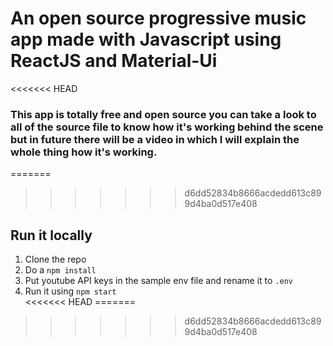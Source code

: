 # An open source progressive music app made with Javascript using ReactJS and Material-Ui

<<<<<<< HEAD
### This app is totally free and open source you can take a look to all of the source file to know how it's working behind the scene but in future there will be a video in which I will explain the whole thing how it's working.

=======
>>>>>>> d6dd52834b8666acdedd613c899d4ba0d517e408
 
  
## Run it locally
1. Clone the repo
2. Do a `npm install` 
3. Put youtube API keys in the sample env file and rename it to `.env`   
4. Run it using `npm start`  
<<<<<<< HEAD
=======

>>>>>>> d6dd52834b8666acdedd613c899d4ba0d517e408
